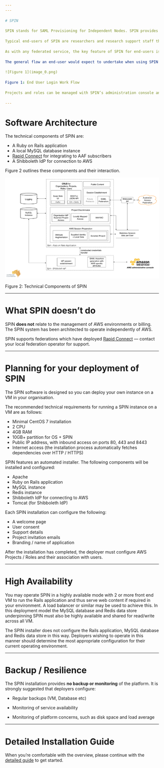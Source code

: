```yaml
---
---

# SPIN

SPIN stands for SAML Provisioning for Independent Nodes. SPIN provides a means for subscribers of an Identity Federation to provide  [Amazon Web Services](http://aws.amazon.com/) access to their end-users.

Typical end-users of SPIN are researchers and research support staff that need to login to the AWS administrative console in order to control resources such as EC2 instances and S3 storage. SPIN may also be used to assist with limiting access to specific parts of the AWS administrative console by linking end-users federated credentials to AWS Identity and Access Management (IAM) roles. Finally SPIN assists with login when end-users are working on several projects concurrently and thus require access to several different AWS administrative consoles.

As with any federated service, the key feature of SPIN for end-users is usage of their well known institutional credentials to access AWS without the need to be issued new, less often used and thus easily forgotten credentials, for each AWS administrative console they require access to.

The general flow an end-user would expect to undertake when using SPIN to the AWS administrative console is outlined in figure 1 below:

![Figure 1](image_0.png)

Figure 1: End User Login Work Flow

Projects and roles can be managed with SPIN’s administration console and [RESTful API](http://ausaccessfed.github.io/spin/doc/api/v1/overview.html).

---
```


# Software Architecture

The technical components of SPIN are:

* A Ruby on Rails application
* A local MySQL database instance
* [Rapid Connect](https://rapid.aaf.edu.au/) for integrating to AAF subscribers
* A Shibboleth IdP for connection to AWS

Figure 2  outlines these components and their interaction.

![Figure 2](image_1.png)

Figure 2: Technical Components of SPIN

---

# What SPIN doesn’t do

SPIN **does not** relate to the management of AWS environments or billing. The SPIN system has been architected to operate independently of AWS.

SPIN supports federations which have deployed [Rapid Connect](https://rapid.aaf.edu.au/) — contact your local federation operator for support.

---

# Planning for your deployment of SPIN

The SPIN software is designed so you can deploy your own instance on a VM in your organisation. 

The recommended technical requirements for running a SPIN instance on a VM are as follows:

* Minimal CentOS 7 installation
* 2 CPU
* 4GB RAM
* 10GB+ partition for OS + SPIN
* Public IP address, with inbound access on ports 80, 443 and 8443
* Internet access (the installation process automatically fetches dependencies over HTTP / HTTPS)

SPIN features an automated installer. The following components will be installed and configured:

* Apache
* Ruby on Rails application
* MySQL instance
* Redis instance
* Shibboleth IdP for connecting to AWS
* Tomcat (for Shibboleth IdP)

Each SPIN installation can configure the following:

* A welcome page
* User consent
* Support details
* Project invitation emails
* Branding / name of application

After the installation has completed, the deployer must configure AWS Projects / Roles and their association with users.

---

# High Availability

You may operate SPIN in a highly available mode with 2 or more front end VM to run the Rails application and thus serve web content if required in your environment. A load balancer or similar may be used to achieve this. In this deployment model the MySQL database and Redis data store underpinning SPIN must also be highly available and shared for read/write across all VM.

The SPIN installer does not configure the Rails application, MySQL database and Redis data store in this way. Deployers wishing to operate in this manner should determine the most appropriate configuration for their current operating environment.

---

# Backup / Resilience

The SPIN installation provides **no backup or monitoring** of the platform. It is strongly suggested that deployers configure:

* Regular backups (VM, Database etc)

* Monitoring of service availability

* Monitoring of platform concerns, such as disk space and load average

---

# Detailed Installation Guide

When you’re comfortable with the overview, please continue with the [detailed guide](detailed_guide.html) to get started.

